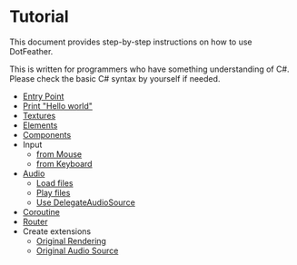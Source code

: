 # Tutorial

This document provides step-by-step instructions on how to use DotFeather.

This is written for programmers who have something understanding of C#. Please check the basic C# syntax by yourself if needed.

- [Entry Point](entry.md)
- [Print "Hello world"](hello.md)
- [Textures](texture.md)
- [Elements](elements/index.md)
- [Components](component.md)
- Input
	- [from Mouse](input/mouse.md)
	- [from Keyboard](input/keyboard.md)
- [Audio](audio.md)
	- [Load files](audio/load.md)
	- [Play files](audio/play.md)
	- [Use DelegateAudioSource](audio/delegate.md)
- [Coroutine](coroutine.md)
- [Router](router.md)
- Create extensions
	- [Original Rendering](plugin/render.md)
	- [Original Audio Source](plugin/audiosource.md)

<!--
- 公式プラグイン (執筆中)
	- DotFeather.UI
	- DotFeather.Management
	- DotFeather.UI.Mvvm
-->
